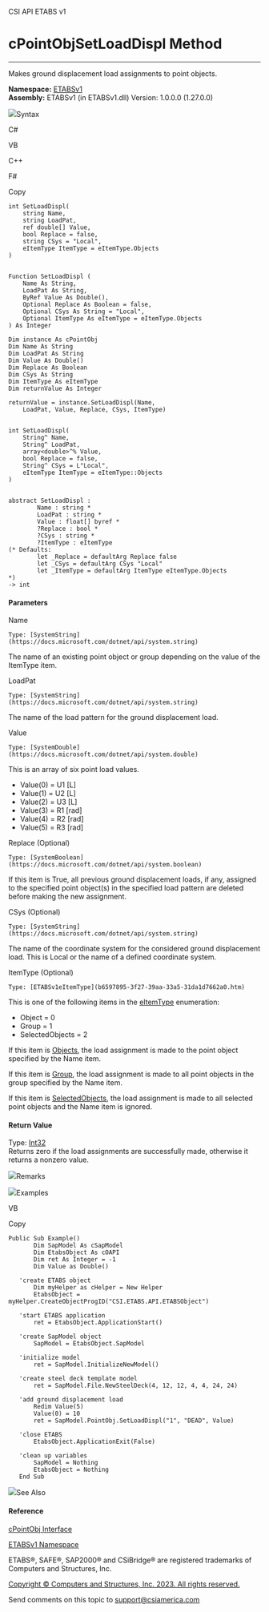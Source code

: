﻿

CSI API ETABS v1

# cPointObjSetLoadDispl Method  
  
---  
  
Makes ground displacement load assignments to point objects.

**Namespace:** [ETABSv1](2780f1b8-2033-5289-2298-1cdb2a7508d9.htm)  
**Assembly:** ETABSv1 (in ETABSv1.dll) Version: 1.0.0.0 (1.27.0.0)

![](../icons/SectionExpanded.png)Syntax

C#

VB

C++

F#

Copy

    
    
    int SetLoadDispl(
    	string Name,
    	string LoadPat,
    	ref double[] Value,
    	bool Replace = false,
    	string CSys = "Local",
    	eItemType ItemType = eItemType.Objects
    )
    
    
    Function SetLoadDispl ( 
    	Name As String,
    	LoadPat As String,
    	ByRef Value As Double(),
    	Optional Replace As Boolean = false,
    	Optional CSys As String = "Local",
    	Optional ItemType As eItemType = eItemType.Objects
    ) As Integer
    
    Dim instance As cPointObj
    Dim Name As String
    Dim LoadPat As String
    Dim Value As Double()
    Dim Replace As Boolean
    Dim CSys As String
    Dim ItemType As eItemType
    Dim returnValue As Integer
    
    returnValue = instance.SetLoadDispl(Name, 
    	LoadPat, Value, Replace, CSys, ItemType)
    
    
    int SetLoadDispl(
    	String^ Name, 
    	String^ LoadPat, 
    	array<double>^% Value, 
    	bool Replace = false, 
    	String^ CSys = L"Local", 
    	eItemType ItemType = eItemType::Objects
    )
    
    
    abstract SetLoadDispl : 
            Name : string * 
            LoadPat : string * 
            Value : float[] byref * 
            ?Replace : bool * 
            ?CSys : string * 
            ?ItemType : eItemType 
    (* Defaults:
            let _Replace = defaultArg Replace false
            let _CSys = defaultArg CSys "Local"
            let _ItemType = defaultArg ItemType eItemType.Objects
    *)
    -> int 
    

#### Parameters

Name

    Type: [SystemString](https://docs.microsoft.com/dotnet/api/system.string)  
The name of an existing point object or group depending on the value of the
ItemType item.

LoadPat

    Type: [SystemString](https://docs.microsoft.com/dotnet/api/system.string)  
The name of the load pattern for the ground displacement load.

Value

    Type: [SystemDouble](https://docs.microsoft.com/dotnet/api/system.double)  
This is an array of six point load values.

  * Value(0) = U1 [L]
  * Value(1) = U2 [L]
  * Value(2) = U3 [L]
  * Value(3) = R1 [rad]
  * Value(4) = R2 [rad]
  * Value(5) = R3 [rad]

Replace (Optional)

    Type: [SystemBoolean](https://docs.microsoft.com/dotnet/api/system.boolean)  
If this item is True, all previous ground displacement loads, if any, assigned
to the specified point object(s) in the specified load pattern are deleted
before making the new assignment.

CSys (Optional)

    Type: [SystemString](https://docs.microsoft.com/dotnet/api/system.string)  
The name of the coordinate system for the considered ground displacement load.
This is Local or the name of a defined coordinate system.

ItemType (Optional)

    Type: [ETABSv1eItemType](b6597895-3f27-39aa-33a5-31da1d7662a0.htm)  
This is one of the following items in the
[eItemType](b6597895-3f27-39aa-33a5-31da1d7662a0.htm) enumeration:

  * Object = 0
  * Group = 1
  * SelectedObjects = 2

If this item is [Objects](b6597895-3f27-39aa-33a5-31da1d7662a0.htm), the load
assignment is made to the point object specified by the Name item.

If this item is [Group](b6597895-3f27-39aa-33a5-31da1d7662a0.htm), the load
assignment is made to all point objects in the group specified by the Name
item.

If this item is [SelectedObjects](b6597895-3f27-39aa-33a5-31da1d7662a0.htm),
the load assignment is made to all selected point objects and the Name item is
ignored.

#### Return Value

Type: [Int32](https://docs.microsoft.com/dotnet/api/system.int32)  
Returns zero if the load assignments are successfully made, otherwise it
returns a nonzero value.

![](../icons/SectionExpanded.png)Remarks

![](../icons/SectionExpanded.png)Examples

VB

Copy

    
    
    Public Sub Example()
           Dim SapModel As cSapModel
           Dim EtabsObject As cOAPI
           Dim ret As Integer = -1
           Dim Value as Double()
    
       'create ETABS object
           Dim myHelper as cHelper = New Helper
           EtabsObject = myHelper.CreateObjectProgID("CSI.ETABS.API.ETABSObject")
    
       'start ETABS application
           ret = EtabsObject.ApplicationStart()
    
       'create SapModel object
           SapModel = EtabsObject.SapModel
    
       'initialize model
           ret = SapModel.InitializeNewModel()
    
       'create steel deck template model
           ret = SapModel.File.NewSteelDeck(4, 12, 12, 4, 4, 24, 24)
    
       'add ground displacement load
           Redim Value(5)
           Value(0) = 10
           ret = SapModel.PointObj.SetLoadDispl("1", "DEAD", Value)
    
       'close ETABS
           EtabsObject.ApplicationExit(False)
    
       'clean up variables
           SapModel = Nothing
           EtabsObject = Nothing
       End Sub

![](../icons/SectionExpanded.png)See Also

#### Reference

[cPointObj Interface](07661691-ffa8-f77b-7580-1973c7be1978.htm)

[ETABSv1 Namespace](2780f1b8-2033-5289-2298-1cdb2a7508d9.htm)

ETABS®, SAFE®, SAP2000® and CSiBridge® are registered trademarks of Computers
and Structures, Inc.  

[Copyright © Computers and Structures, Inc. 2023. All rights
reserved.](http://www.csiamerica.com)

Send comments on this topic to
[support@csiamerica.com](mailto:support%40csiamerica.com?Subject=CSI%20API%20ETABS%20v1)

